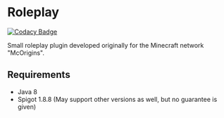 # Roleplay

[![Codacy Badge](https://api.codacy.com/project/badge/Grade/f9e2bfb397aa4fbf889bd4e43dc8699b)](https://app.codacy.com/app/MishiroUsuiDev/Roleplay?utm_source=github.com&utm_medium=referral&utm_content=MishiroUsuiDev/Roleplay&utm_campaign=badger)

Small roleplay plugin developed originally for the Minecraft network "McOrigins".

## Requirements
* Java 8
* Spigot 1.8.8 (May support other versions as well, but no guarantee is given)
